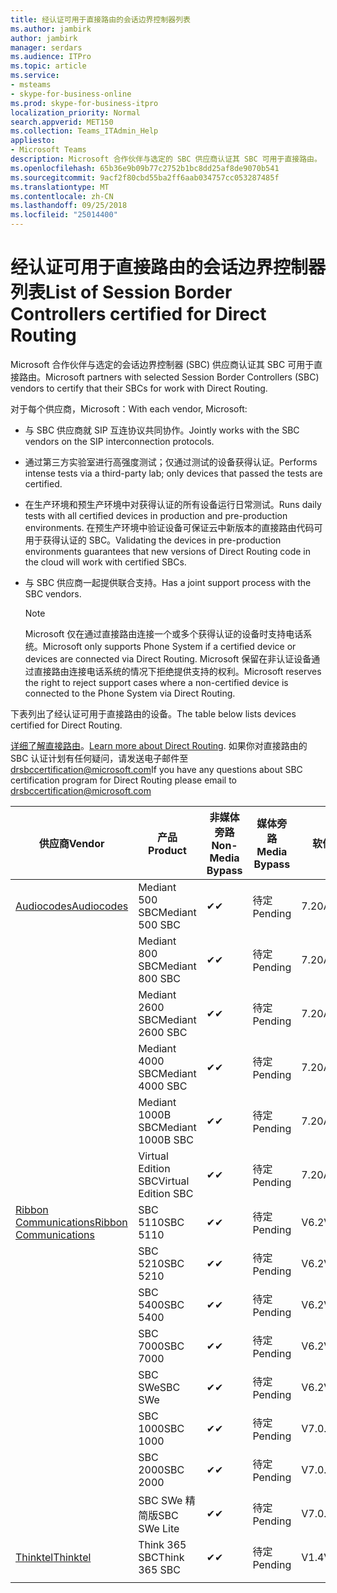 ```yaml
---
title: 经认证可用于直接路由的会话边界控制器列表
ms.author: jambirk
author: jambirk
manager: serdars
ms.audience: ITPro
ms.topic: article
ms.service:
- msteams
- skype-for-business-online
ms.prod: skype-for-business-itpro
localization_priority: Normal
search.appverid: MET150
ms.collection: Teams_ITAdmin_Help
appliesto:
- Microsoft Teams
description: Microsoft 合作伙伴与选定的 SBC 供应商认证其 SBC 可用于直接路由。
ms.openlocfilehash: 65b36e9b09b77c2752b1bc8dd25af8de9070b541
ms.sourcegitcommit: 9acf2f80cbd55ba2ff6aab034757cc053287485f
ms.translationtype: MT
ms.contentlocale: zh-CN
ms.lasthandoff: 09/25/2018
ms.locfileid: "25014400"
---
```

# <a name="list-of-session-border-controllers-certified-for-direct-routing"></a><span data-ttu-id="f965e-103">经认证可用于直接路由的会话边界控制器列表</span><span class="sxs-lookup"><span data-stu-id="f965e-103">List of Session Border Controllers certified for Direct Routing</span></span>

<span data-ttu-id="f965e-104">Microsoft 合作伙伴与选定的会话边界控制器 (SBC) 供应商认证其 SBC 可用于直接路由。</span><span class="sxs-lookup"><span data-stu-id="f965e-104">Microsoft partners with selected Session Border Controllers (SBC) vendors to certify that their SBCs for work with Direct Routing.</span></span> 

<span data-ttu-id="f965e-105">对于每个供应商，Microsoft：</span><span class="sxs-lookup"><span data-stu-id="f965e-105">With each vendor, Microsoft:</span></span> 

- <span data-ttu-id="f965e-106">与 SBC 供应商就 SIP 互连协议共同协作。</span><span class="sxs-lookup"><span data-stu-id="f965e-106">Jointly works with the SBC vendors on the SIP interconnection protocols.</span></span>
- <span data-ttu-id="f965e-107">通过第三方实验室进行高强度测试；仅通过测试的设备获得认证。</span><span class="sxs-lookup"><span data-stu-id="f965e-107">Performs intense tests via a third-party lab; only devices that passed the tests are certified.</span></span> 
- <span data-ttu-id="f965e-108">在生产环境和预生产环境中对获得认证的所有设备运行日常测试。</span><span class="sxs-lookup"><span data-stu-id="f965e-108">Runs daily tests with all certified devices in production and pre-production environments.</span></span> <span data-ttu-id="f965e-109">在预生产环境中验证设备可保证云中新版本的直接路由代码可用于获得认证的 SBC。</span><span class="sxs-lookup"><span data-stu-id="f965e-109">Validating the devices in pre-production environments guarantees that new versions of Direct Routing code in the cloud will work with certified SBCs.</span></span> 
- <span data-ttu-id="f965e-110">与 SBC 供应商一起提供联合支持。</span><span class="sxs-lookup"><span data-stu-id="f965e-110">Has a joint support process with the SBC vendors.</span></span>
 

  > [!NOTE]
  > <span data-ttu-id="f965e-111">Microsoft 仅在通过直接路由连接一个或多个获得认证的设备时支持电话系统。</span><span class="sxs-lookup"><span data-stu-id="f965e-111">Microsoft only supports Phone System if a certified device or devices are connected via Direct Routing.</span></span> <span data-ttu-id="f965e-112">Microsoft 保留在非认证设备通过直接路由连接电话系统的情况下拒绝提供支持的权利。</span><span class="sxs-lookup"><span data-stu-id="f965e-112">Microsoft reserves the right to reject support cases where a non-certified device is connected to the Phone System via Direct Routing.</span></span> 

<span data-ttu-id="f965e-113">下表列出了经认证可用于直接路由的设备。</span><span class="sxs-lookup"><span data-stu-id="f965e-113">The table below lists devices certified for Direct Routing.</span></span> 

<span data-ttu-id="f965e-114">[详细了解直接路由](https://aka.ms/dr)。</span><span class="sxs-lookup"><span data-stu-id="f965e-114">[Learn more about Direct Routing](https://aka.ms/dr).</span></span> <span data-ttu-id="f965e-115">如果你对直接路由的 SBC 认证计划有任何疑问，请发送电子邮件至 drsbccertification@microsoft.com</span><span class="sxs-lookup"><span data-stu-id="f965e-115">If you have any questions about SBC certification program for Direct Routing please email to drsbccertification@microsoft.com</span></span>


|<span data-ttu-id="f965e-116">供应商</span><span class="sxs-lookup"><span data-stu-id="f965e-116">Vendor</span></span>  |<span data-ttu-id="f965e-117">产品</span><span class="sxs-lookup"><span data-stu-id="f965e-117">Product</span></span>  |<span data-ttu-id="f965e-118">非媒体旁路</span><span class="sxs-lookup"><span data-stu-id="f965e-118">Non-Media Bypass</span></span>  |<span data-ttu-id="f965e-119">媒体旁路</span><span class="sxs-lookup"><span data-stu-id="f965e-119">Media Bypass</span></span>  |<span data-ttu-id="f965e-120">软件版本</span><span class="sxs-lookup"><span data-stu-id="f965e-120">Software Version</span></span>|
|---------|---------|---------|---------|---------|
|[<span data-ttu-id="f965e-121">Audiocodes</span><span class="sxs-lookup"><span data-stu-id="f965e-121">Audiocodes</span></span>](https://www.audiocodes.com/solutions-products/products/products-for-microsoft-365/sbcs-media-gateways)    |   <span data-ttu-id="f965e-122">Mediant 500 SBC</span><span class="sxs-lookup"><span data-stu-id="f965e-122">Mediant 500 SBC</span></span>       |    <span data-ttu-id="f965e-123">&#10004;</span><span class="sxs-lookup"><span data-stu-id="f965e-123">&#10004;</span></span>     |    <span data-ttu-id="f965e-124">待定</span><span class="sxs-lookup"><span data-stu-id="f965e-124">Pending</span></span>      |     <span data-ttu-id="f965e-125">7.20A.200.055</span><span class="sxs-lookup"><span data-stu-id="f965e-125">7.20A.200.055</span></span>     |
|  |   <span data-ttu-id="f965e-126">Mediant 800 SBC</span><span class="sxs-lookup"><span data-stu-id="f965e-126">Mediant 800 SBC</span></span>       |    <span data-ttu-id="f965e-127">&#10004;</span><span class="sxs-lookup"><span data-stu-id="f965e-127">&#10004;</span></span>      |     <span data-ttu-id="f965e-128">待定</span><span class="sxs-lookup"><span data-stu-id="f965e-128">Pending</span></span>    |      <span data-ttu-id="f965e-129">7.20A.200.055</span><span class="sxs-lookup"><span data-stu-id="f965e-129">7.20A.200.055</span></span>    |
|     |      <span data-ttu-id="f965e-130">Mediant 2600 SBC</span><span class="sxs-lookup"><span data-stu-id="f965e-130">Mediant 2600 SBC</span></span>    |     <span data-ttu-id="f965e-131">&#10004;</span><span class="sxs-lookup"><span data-stu-id="f965e-131">&#10004;</span></span>     |    <span data-ttu-id="f965e-132">待定</span><span class="sxs-lookup"><span data-stu-id="f965e-132">Pending</span></span>     |    <span data-ttu-id="f965e-133">7.20A.200.055</span><span class="sxs-lookup"><span data-stu-id="f965e-133">7.20A.200.055</span></span>      |
|     |   <span data-ttu-id="f965e-134">Mediant 4000 SBC</span><span class="sxs-lookup"><span data-stu-id="f965e-134">Mediant 4000 SBC</span></span>       |     <span data-ttu-id="f965e-135">&#10004;</span><span class="sxs-lookup"><span data-stu-id="f965e-135">&#10004;</span></span>     |    <span data-ttu-id="f965e-136">待定</span><span class="sxs-lookup"><span data-stu-id="f965e-136">Pending</span></span>     |    <span data-ttu-id="f965e-137">7.20A.200.055</span><span class="sxs-lookup"><span data-stu-id="f965e-137">7.20A.200.055</span></span>      |
|     |    <span data-ttu-id="f965e-138">Mediant 1000B SBC</span><span class="sxs-lookup"><span data-stu-id="f965e-138">Mediant 1000B  SBC</span></span>   |    <span data-ttu-id="f965e-139">&#10004;</span><span class="sxs-lookup"><span data-stu-id="f965e-139">&#10004;</span></span>      |  <span data-ttu-id="f965e-140">待定</span><span class="sxs-lookup"><span data-stu-id="f965e-140">Pending</span></span>       |    <span data-ttu-id="f965e-141">7.20A.200.055</span><span class="sxs-lookup"><span data-stu-id="f965e-141">7.20A.200.055</span></span>   |
|     |   <span data-ttu-id="f965e-142">Virtual Edition SBC</span><span class="sxs-lookup"><span data-stu-id="f965e-142">Virtual Edition SBC</span></span>    |   <span data-ttu-id="f965e-143">&#10004;</span><span class="sxs-lookup"><span data-stu-id="f965e-143">&#10004;</span></span>   |<span data-ttu-id="f965e-144">待定</span><span class="sxs-lookup"><span data-stu-id="f965e-144">Pending</span></span>         |     <span data-ttu-id="f965e-145">7.20A.200.055</span><span class="sxs-lookup"><span data-stu-id="f965e-145">7.20A.200.055</span></span>     |
|[<span data-ttu-id="f965e-146">Ribbon Communications</span><span class="sxs-lookup"><span data-stu-id="f965e-146">Ribbon Communications</span></span>](https://ribboncommunications.com/solutions/enterprise-solutions/microsoft-skype-business)     | <span data-ttu-id="f965e-147">SBC 5110</span><span class="sxs-lookup"><span data-stu-id="f965e-147">SBC 5110</span></span>    |    <span data-ttu-id="f965e-148">&#10004;</span><span class="sxs-lookup"><span data-stu-id="f965e-148">&#10004;</span></span>      |   <span data-ttu-id="f965e-149">待定</span><span class="sxs-lookup"><span data-stu-id="f965e-149">Pending</span></span>      |     <span data-ttu-id="f965e-150">V6.2</span><span class="sxs-lookup"><span data-stu-id="f965e-150">V6.2</span></span>     |
|     |<span data-ttu-id="f965e-151">SBC 5210</span><span class="sxs-lookup"><span data-stu-id="f965e-151">SBC 5210</span></span>     |     <span data-ttu-id="f965e-152">&#10004;</span><span class="sxs-lookup"><span data-stu-id="f965e-152">&#10004;</span></span>     |    <span data-ttu-id="f965e-153">待定</span><span class="sxs-lookup"><span data-stu-id="f965e-153">Pending</span></span>     |    <span data-ttu-id="f965e-154">V6.2</span><span class="sxs-lookup"><span data-stu-id="f965e-154">V6.2</span></span>      |
|     | <span data-ttu-id="f965e-155">SBC 5400</span><span class="sxs-lookup"><span data-stu-id="f965e-155">SBC 5400</span></span>     |    <span data-ttu-id="f965e-156">&#10004;</span><span class="sxs-lookup"><span data-stu-id="f965e-156">&#10004;</span></span>  |    <span data-ttu-id="f965e-157">待定</span><span class="sxs-lookup"><span data-stu-id="f965e-157">Pending</span></span>     |   <span data-ttu-id="f965e-158">V6.2</span><span class="sxs-lookup"><span data-stu-id="f965e-158">V6.2</span></span>    |
|     |<span data-ttu-id="f965e-159">SBC 7000</span><span class="sxs-lookup"><span data-stu-id="f965e-159">SBC 7000</span></span>     |     <span data-ttu-id="f965e-160">&#10004;</span><span class="sxs-lookup"><span data-stu-id="f965e-160">&#10004;</span></span>  |    <span data-ttu-id="f965e-161">待定</span><span class="sxs-lookup"><span data-stu-id="f965e-161">Pending</span></span>     |    <span data-ttu-id="f965e-162">V6.2</span><span class="sxs-lookup"><span data-stu-id="f965e-162">V6.2</span></span>      |
|     | <span data-ttu-id="f965e-163">SBC SWe</span><span class="sxs-lookup"><span data-stu-id="f965e-163">SBC SWe</span></span>  |   <span data-ttu-id="f965e-164">&#10004;</span><span class="sxs-lookup"><span data-stu-id="f965e-164">&#10004;</span></span>    |    <span data-ttu-id="f965e-165">待定</span><span class="sxs-lookup"><span data-stu-id="f965e-165">Pending</span></span>     |    <span data-ttu-id="f965e-166">V6.2</span><span class="sxs-lookup"><span data-stu-id="f965e-166">V6.2</span></span>      |
|     |<span data-ttu-id="f965e-167">SBC 1000</span><span class="sxs-lookup"><span data-stu-id="f965e-167">SBC 1000</span></span>   |     <span data-ttu-id="f965e-168">&#10004;</span><span class="sxs-lookup"><span data-stu-id="f965e-168">&#10004;</span></span>   |     <span data-ttu-id="f965e-169">待定</span><span class="sxs-lookup"><span data-stu-id="f965e-169">Pending</span></span>    |    <span data-ttu-id="f965e-170">V7.0.2</span><span class="sxs-lookup"><span data-stu-id="f965e-170">V7.0.2</span></span>   |<span data-ttu-id="f965e-171">&#10004;</span><span class="sxs-lookup"><span data-stu-id="f965e-171">&#10004;</span></span> 
|     | <span data-ttu-id="f965e-172">SBC 2000</span><span class="sxs-lookup"><span data-stu-id="f965e-172">SBC 2000</span></span>    |     <span data-ttu-id="f965e-173">&#10004;</span><span class="sxs-lookup"><span data-stu-id="f965e-173">&#10004;</span></span>   |    <span data-ttu-id="f965e-174">待定</span><span class="sxs-lookup"><span data-stu-id="f965e-174">Pending</span></span>     |    <span data-ttu-id="f965e-175">V7.0.2</span><span class="sxs-lookup"><span data-stu-id="f965e-175">V7.0.2</span></span>      |
|     | <span data-ttu-id="f965e-176">SBC SWe 精简版</span><span class="sxs-lookup"><span data-stu-id="f965e-176">SBC SWe Lite</span></span>     |<span data-ttu-id="f965e-177">&#10004;</span><span class="sxs-lookup"><span data-stu-id="f965e-177">&#10004;</span></span> | <span data-ttu-id="f965e-178">待定</span><span class="sxs-lookup"><span data-stu-id="f965e-178">Pending</span></span> | <span data-ttu-id="f965e-179">V7.0.4</span><span class="sxs-lookup"><span data-stu-id="f965e-179">V7.0.4</span></span>
|[<span data-ttu-id="f965e-180">Thinktel</span><span class="sxs-lookup"><span data-stu-id="f965e-180">Thinktel</span></span>](https://www.thinktel.ca/services/think-365/think-365-overview/)     |    <span data-ttu-id="f965e-181">Think 365 SBC</span><span class="sxs-lookup"><span data-stu-id="f965e-181">Think 365 SBC</span></span>      |  <span data-ttu-id="f965e-182">&#10004;</span><span class="sxs-lookup"><span data-stu-id="f965e-182">&#10004;</span></span>       |    <span data-ttu-id="f965e-183">待定</span><span class="sxs-lookup"><span data-stu-id="f965e-183">Pending</span></span>     |   <span data-ttu-id="f965e-184">V1.4</span><span class="sxs-lookup"><span data-stu-id="f965e-184">V1.4</span></span>       |
|     |         |         |         |         |
